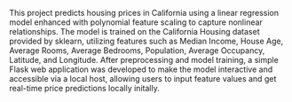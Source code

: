 This project predicts housing prices in California using a linear regression model enhanced with polynomial feature scaling to capture nonlinear relationships. The model is trained on the California Housing dataset provided by sklearn, utilizing features such as Median Income, House Age, Average Rooms, Average Bedrooms, Population, Average Occupancy, Latitude, and Longitude. After preprocessing and model training, a simple Flask web application was developed to make the model interactive and accessible via a local host, allowing users to input feature values and get real-time price predictions locally initally.
